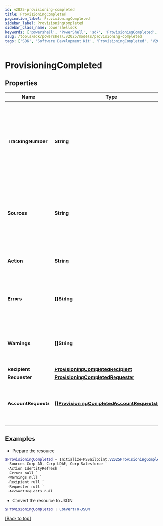```yaml
---
id: v2025-provisioning-completed
title: ProvisioningCompleted
pagination_label: ProvisioningCompleted
sidebar_label: ProvisioningCompleted
sidebar_class_name: powershellsdk
keywords: ['powershell', 'PowerShell', 'sdk', 'ProvisioningCompleted', 'V2025ProvisioningCompleted'] 
slug: /tools/sdk/powershell/v2025/models/provisioning-completed
tags: ['SDK', 'Software Development Kit', 'ProvisioningCompleted', 'V2025ProvisioningCompleted']
---
```



# ProvisioningCompleted

## Properties

Name | Type | Description | Notes
------------ | ------------- | ------------- | -------------
**TrackingNumber** | **String** | The reference number of the provisioning request. Useful for tracking status in the Account Activity search interface. | [required]
**Sources** | **String** | One or more sources that the provisioning transaction(s) were done against.  Sources are comma separated. | [required]
**Action** | **String** | Origin of where the provisioning request came from. | [optional] 
**Errors** | **[]String** | A list of any accumulated error messages that occurred during provisioning. | [optional] 
**Warnings** | **[]String** | A list of any accumulated warning messages that occurred during provisioning. | [optional] 
**Recipient** | [**ProvisioningCompletedRecipient**](provisioning-completed-recipient) |  | [required]
**Requester** | [**ProvisioningCompletedRequester**](provisioning-completed-requester) |  | [optional] 
**AccountRequests** | [**[]ProvisioningCompletedAccountRequestsInner**](provisioning-completed-account-requests-inner) | A list of provisioning instructions to perform on an account-by-account basis. | [required]

## Examples

- Prepare the resource
```powershell
$ProvisioningCompleted = Initialize-PSSailpoint.V2025ProvisioningCompleted  -TrackingNumber 4b4d982dddff4267ab12f0f1e72b5a6d `
 -Sources Corp AD, Corp LDAP, Corp Salesforce `
 -Action IdentityRefresh `
 -Errors null `
 -Warnings null `
 -Recipient null `
 -Requester null `
 -AccountRequests null
```

- Convert the resource to JSON
```powershell
$ProvisioningCompleted | ConvertTo-JSON
```


[[Back to top]](#) 

